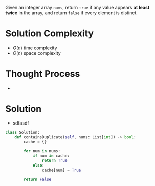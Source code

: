 Given an integer array `nums`, return `true` if any value appears **at least twice** in the array, and return `false` if every element is distinct.
# Solution Complexity
- $O(n)$ time complexity
- $O(n)$ space complexity
# Thought Process
- 
# Solution
- sdfasdf
```Python
class Solution:
	def containsDuplicate(self, nums: List[int]) -> bool:
		cache = {}

		for num in nums:
			if num in cache:
				return True
			else:
				cache[num] = True

		return False
```
